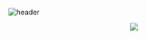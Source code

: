 ![header](https://capsule-render.vercel.app/api?type=waving&color=timeAuto&height=300&section=header&text=Dannsgo&fontSize=90)

<p align="center">
  <a href="mailto:dannsgo@gmail.com" target="_blank"><img src="https://img.shields.io/badge/dannsgo@gmail.com-red?style=for-the-badge&logo=Gmail&logoColor=white"/></a>
</p>
